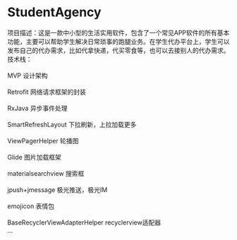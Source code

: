 # StudentAgency
项目描述：这是一款中小型的生活实用软件，包含了一个常见APP软件的所有基本功能，主要可以帮助学生解决日常琐事的跑腿业务。在学生代办平台上，学生可以发布自己的代办需求，比如代拿快递，代买零食等，也可以去接别人的代办需求。
<br>技术栈：</br>
<br>MVP 设计架构</br>
<br>Retrofit 网络请求框架的封装</br>
<br>RxJava 异步事件处理</br>
<br>SmartRefreshLayout 下拉刷新，上拉加载更多</br>
<br>ViewPagerHelper 轮播图</br>
<br>Glide 图片加载框架</br>
<br>materialsearchview 搜索框</br>
<br>jpush+jmessage 极光推送，极光IM</br>
<br>emojicon 表情包</br>
<br>BaseRecyclerViewAdapterHelper recyclerview适配器</br>
...

